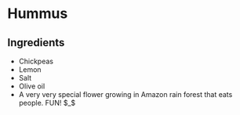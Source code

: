 # Hummus
## Ingredients
* Chickpeas
* Lemon
* Salt
* Olive oil
* A very very special flower growing in Amazon rain forest that eats people. FUN! $_$
